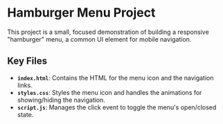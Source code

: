 # Hamburger Menu Project

This project is a small, focused demonstration of building a responsive "hamburger" menu, a common UI element for mobile navigation.

## Key Files
- **`index.html`**: Contains the HTML for the menu icon and the navigation links.
- **`styles.css`**: Styles the menu icon and handles the animations for showing/hiding the navigation.
- **`script.js`**: Manages the click event to toggle the menu's open/closed state.
